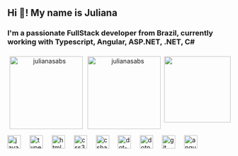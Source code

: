 <h2 align="left">Hi 👋! My name is Juliana </h2>
<h3>I'm a passionate FullStack developer from Brazil, currently working with Typescript, Angular, ASP.NET, .NET, C#</h3>

###

<img align="right" height="150" src="https://i.imgflip.com/65efzo.gif"  />

<div align="center">
  <img align="center" src="https://github-readme-stats.vercel.app/api/top-langs?username=julianasabs&show_icons=true&locale=en&layout=compact" alt="julianasabs" height = "165em"/> 
 &nbsp;
  <img align="center" src="https://github-readme-stats.vercel.app/api?username=julianasabs&show_icons=true&locale=en" alt="julianasabs" height = "165em" />
</div>

</p>
<p></p>

<div align="left">
  <img src="https://cdn.jsdelivr.net/gh/devicons/devicon/icons/javascript/javascript-original.svg" height="30" alt="javascript logo"  />
  <img width="12" />
  <img src="https://cdn.jsdelivr.net/gh/devicons/devicon/icons/typescript/typescript-original.svg" height="30" alt="typescript logo"  />
  <img width="12" />
  <img src="https://cdn.jsdelivr.net/gh/devicons/devicon/icons/html5/html5-original.svg" height="30" alt="html5 logo"  />
  <img width="12" />
  <img src="https://cdn.jsdelivr.net/gh/devicons/devicon/icons/css3/css3-original.svg" height="30" alt="css3 logo"  />
  <img width="12" />
  <img src="https://cdn.jsdelivr.net/gh/devicons/devicon/icons/csharp/csharp-original.svg" height="30" alt="csharp logo"  />
  <img width="12" />
  <img src="https://cdn.jsdelivr.net/gh/devicons/devicon/icons/dot-net/dot-net-original.svg" height="30" alt="dot-net logo"  />
  <img width="12" />
  <img src="https://cdn.jsdelivr.net/gh/devicons/devicon/icons/dotnetcore/dotnetcore-original.svg" height="30" alt="dotnetcore logo"  />
  <img width="12" />
  <img src="https://cdn.jsdelivr.net/gh/devicons/devicon/icons/git/git-original.svg" height="30" alt="git logo"  />
  <img width="12" />
  <img src="https://cdn.jsdelivr.net/gh/devicons/devicon/icons/angularjs/angularjs-original.svg" height="30" alt="angularjs logo"  />
</div>

###
